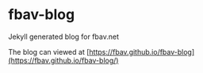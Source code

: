 # fbav-blog
Jekyll generated blog for fbav.net

The blog can viewed at [https://fbav.github.io/fbav-blog](https://fbav.github.io/fbav-blog/)
